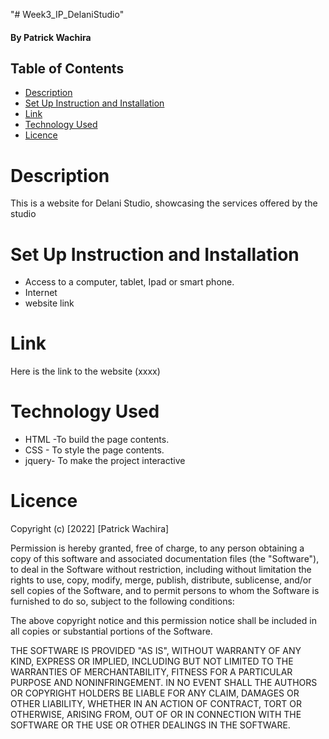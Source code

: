 "# Week3_IP_DelaniStudio" 

#### By Patrick Wachira


## Table of Contents
* [Description](#description)
* [Set Up Instruction and Installation](#set-up-instruction-and-installation)
* [Link](#link)
* [Technology Used](#technology-used)
* [Licence](#licence)

# Description

This is a website for Delani Studio, showcasing the services offered by the studio

# Set Up Instruction and Installation
* Access to a computer, tablet, Ipad or smart phone.
* Internet
* website link

# Link
Here is the link to the website (xxxx)

# Technology Used
* HTML -To build the page contents.
* CSS - To style the page contents.
* jquery- To make the project interactive

# Licence



Copyright (c) [2022] [Patrick Wachira]

Permission is hereby granted, free of charge, to any person obtaining a copy
of this software and associated documentation files (the "Software"), to deal
in the Software without restriction, including without limitation the rights
to use, copy, modify, merge, publish, distribute, sublicense, and/or sell
copies of the Software, and to permit persons to whom the Software is
furnished to do so, subject to the following conditions:

The above copyright notice and this permission notice shall be included in all
copies or substantial portions of the Software.

THE SOFTWARE IS PROVIDED "AS IS", WITHOUT WARRANTY OF ANY KIND, EXPRESS OR
IMPLIED, INCLUDING BUT NOT LIMITED TO THE WARRANTIES OF MERCHANTABILITY,
FITNESS FOR A PARTICULAR PURPOSE AND NONINFRINGEMENT. IN NO EVENT SHALL THE
AUTHORS OR COPYRIGHT HOLDERS BE LIABLE FOR ANY CLAIM, DAMAGES OR OTHER
LIABILITY, WHETHER IN AN ACTION OF CONTRACT, TORT OR OTHERWISE, ARISING FROM,
OUT OF OR IN CONNECTION WITH THE SOFTWARE OR THE USE OR OTHER DEALINGS IN THE
SOFTWARE.

